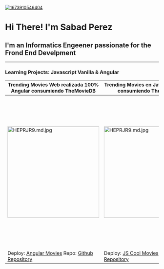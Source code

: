<a href="https://ibb.co/g9D6z5Q"><img src="https://i.ibb.co/nmDRzH4/1673910546404.jpg" alt="1673910546404" border="0"></a>
# Hi There! I'm Sabad Perez
## I'm an Informatics Engeener passionate for the Frond End Develpment

------------
### Learning Projects: Javascript Vanilla & Angular


|Trending Movies Web realizada 100% Angular consumiendo TheMovieDB | Trending Movies en Javascript Vanilla consumiendo TheMovieDB| Vanilla Learning Web Page using API |
| ------------ | ------------ | ------------ |
|<img width="300px" src="https://iili.io/HEPRJR9.md.jpg" alt="HEPRJR9.md.jpg" border="0">  | <img width="300px" src="https://iili.io/HEPRJR9.md.jpg" alt="HEPRJR9.md.jpg" border="0">   | <img  width="500px" src="https://iili.io/HEPMowQ.md.jpg" alt="HEPMowQ.md.jpg" border="0">|
| Deploy: [Angular Movies](https://meistter.github.io/CoolMovies/#home "meistter.github.ip") Repo: [Github Repository](https://github.com/Meistter/CoolMovies/tree/Curso-3-Optimizacion "Github Repository") | Deploy: [JS Cool Movies](https://meistter.github.io/CoolMovies/#home "meistter.github.ip") Repo: [Github Repository](https://github.com/Meistter/CoolMovies/tree/Curso-3-Optimizacion "Github Repository") |  Deploy: [JS Cool Movies](https://meistter.github.io/CoolMovies/#home "meistter.github.ip") Repo: [Cat Landing Page](https://github.com/Meistter/Consumo-De-Apis "Github Repository") |
